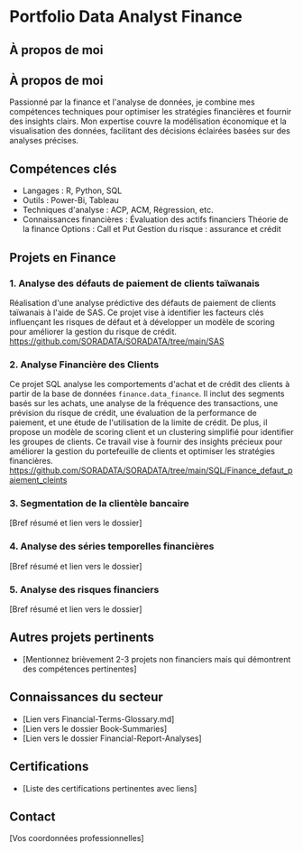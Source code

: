 # Portfolio Data Analyst Finance

## À propos de moi
## À propos de moi

Passionné par la finance et l'analyse de données, je combine mes compétences techniques pour optimiser les stratégies financières et fournir des insights clairs. Mon expertise couvre la modélisation économique et la visualisation des données, facilitant des décisions éclairées basées sur des analyses précises.

## Compétences clés
- Langages : R, Python, SQL
- Outils : Power-Bi, Tableau 
- Techniques d'analyse : ACP, ACM, Régression, etc.
- Connaissances financières :
  Évaluation des actifs financiers
  Théorie de la finance
  Options : Call et Put
  Gestion du risque : assurance et crédit

## Projets en Finance

### 1. Analyse des défauts de paiement de clients taïwanais
Réalisation d'une analyse prédictive des défauts de paiement de clients taïwanais à l'aide de SAS. Ce projet vise à identifier les facteurs clés influençant les risques de défaut et à développer un modèle de scoring pour améliorer la gestion du risque de crédit. https://github.com/SORADATA/SORADATA/tree/main/SAS

### 2. Analyse Financière des Clients

Ce projet SQL analyse les comportements d'achat et de crédit des clients à partir de la base de données `finance.data_finance`. Il inclut des segments basés sur les achats, une analyse de la fréquence des transactions, une prévision du risque de crédit, une évaluation de la performance de paiement, et une étude de l'utilisation de la limite de crédit. De plus, il propose un modèle de scoring client et un clustering simplifié pour identifier les groupes de clients. Ce travail vise à fournir des insights précieux pour améliorer la gestion du portefeuille de clients et optimiser les stratégies financières.
https://github.com/SORADATA/SORADATA/tree/main/SQL/Finance_defaut_paiement_cleints


### 3. Segmentation de la clientèle bancaire
[Bref résumé et lien vers le dossier]

### 4. Analyse des séries temporelles financières
[Bref résumé et lien vers le dossier]

### 5. Analyse des risques financiers
[Bref résumé et lien vers le dossier]

## Autres projets pertinents
- [Mentionnez brièvement 2-3 projets non financiers mais qui démontrent des compétences pertinentes]

## Connaissances du secteur
- [Lien vers Financial-Terms-Glossary.md]
- [Lien vers le dossier Book-Summaries]
- [Lien vers le dossier Financial-Report-Analyses]

## Certifications
- [Liste des certifications pertinentes avec liens]

## Contact
[Vos coordonnées professionnelles]
